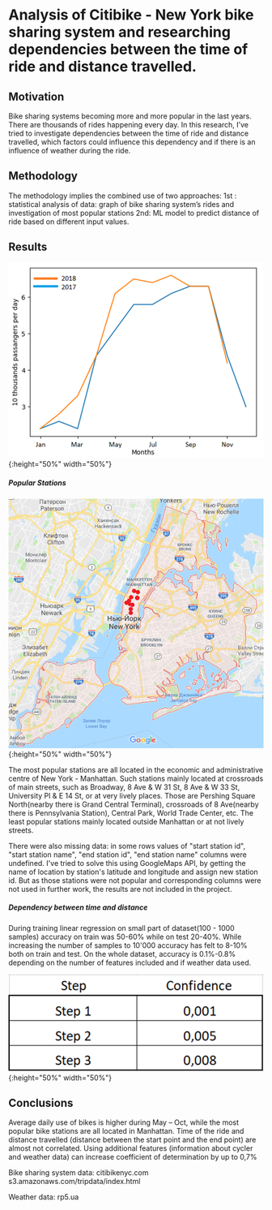 # Analysis of Citibike - New York bike sharing system and researching dependencies between the time of ride and distance travelled.


## Motivation
Bike sharing systems becoming more and more popular in the last years. There are thousands of rides happening every day. In this research, I’ve tried to investigate dependencies between the time of ride and distance travelled, which factors could influence this dependency and if there is an influence of weather during the ride.

## Methodology
The methodology implies the combined use of two approaches:
1st : statistical analysis of data: graph of bike sharing system’s rides and investigation of most popular stations
2nd: ML model to predict distance of ride based on different input values.


## Results

![Average daily use of bike-sharing across all months](total_rides/rides.png?raw=true "Average daily use of bike-sharing across all months"){:height="50%" width="50%"}


##### Popular Stations

![The most popular stations](popular_stations/the_most_popular.png?raw=true "10 red dots - the most popular stations"){:height="50%" width="50%"}

The most popular stations are all located in the economic and administrative centre of New York - Manhattan.
Such stations mainly located at crossroads of main streets, such as Broadway, 8 Ave & W 31 St, 8 Ave & W 33 St, University Pl & E 14 St, or at very lively places.
Those are Pershing Square North(nearby there is Grand Central Terminal), crossroads of 8 Ave(nearby there is Pennsylvania Station), Central Park, World Trade Center, etc.
The least popular stations mainly located outside Manhattan or at not lively streets.

There were also missing data: in some rows values of "start station id", "start station name", "end station id", "end station name" columns were undefined.
I've tried to solve this using GoogleMaps API, by getting the name of location by station's latitude and longitude and assign new station id.
But as those stations were not popular and corresponding columns were not used in further work, the results are not included in the project.

##### Dependency between time and distance
During training linear regression on small part of dataset(100 - 1000 samples) accuracy on train was 50-60% while on test 20-40%. While increasing the number of samples to 10'000 accuracy has felt to 8-10% both on train and test. On the whole dataset, accuracy is 0.1%-0.8% depending on the number of features included and if weather data used.

![Results](linear_regression/results.png?raw=true "Results of model training"){:height="50%" width="50%"}

## Conclusions

Average daily use of bikes is higher during May – Oct, while the most popular bike stations are all located in Manhattan.
Time of the ride and distance travelled (distance between the start point and the end point)  are almost not correlated.
Using additional features (information about cycler and weather data) can increase coefficient of determination by up to 0,7%



Bike sharing system data:
citibikenyc.com
s3.amazonaws.com/tripdata/index.html

Weather data:
rp5.ua
